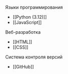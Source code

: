 Языки программирования
- [[Python (3.12)]]
- [[JavaScript]]

Веб-разработка
- [[HTML]]
- [[CSS]]

Система контроля версий
- [[GitHub]]
